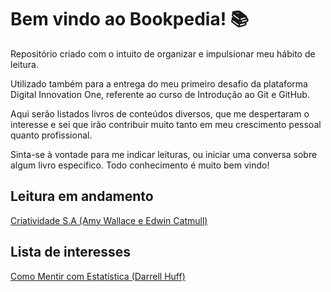 # Bem vindo ao Bookpedia! :books:

Repositório criado com o intuito de organizar e impulsionar meu hábito de leitura.

Utilizado também para a entrega do meu primeiro desafio da plataforma Digital Innovation One, referente ao curso de Introdução ao Git e GitHub.

Aqui serão listados livros de conteúdos diversos, que me despertaram o interesse e sei que irão contribuir muito tanto em meu crescimento pessoal quanto profissional.

Sinta-se à vontade para me indicar leituras, ou iniciar uma conversa sobre algum livro específico. Todo conhecimento é muito bem vindo!

## Leitura em andamento

[Criatividade S.A (Amy Wallace e Edwin Catmull)]()



## Lista de interesses

[Como Mentir com Estatística (Darrell Huff)]()

